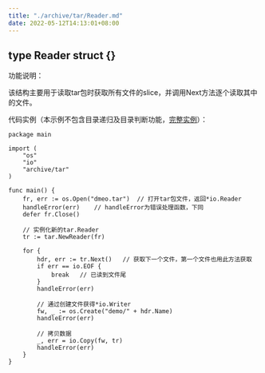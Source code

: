 ```yaml
---
title: "./archive/tar/Reader.md"
date: 2022-05-12T14:13:01+08:00
---
```

## type Reader struct {}

功能说明：

该结构主要用于读取tar包时获取所有文件的slice，并调用Next方法逐个读取其中的文件。

代码实例（本示例不包含目录递归及目录判断功能，[完整实例](https://github.com/Unknwon/go-compresser/blob/master/go-tar.gz.go)）：

	package main
	
	import (
		"os"
		"io"
		"archive/tar"
	)
	
	func main() {
		fr, err := os.Open("dmeo.tar")	// 打开tar包文件，返回*io.Reader
		handleError(err)	// handleError为错误处理函数，下同
		defer fr.Close()
		
		// 实例化新的tar.Reader
		tr := tar.NewReader(fr)
		
		for	{
			hdr, err := tr.Next()	// 获取下一个文件，第一个文件也用此方法获取
			if err == io.EOF {
				break	// 已读到文件尾
			}
			handleError(err)
			
			// 通过创建文件获得*io.Writer
			fw, _ := os.Create("demo/" + hdr.Name)
			handleError(err)
			
			// 拷贝数据
			_, err = io.Copy(fw, tr)
			handleError(err)
		}
	}